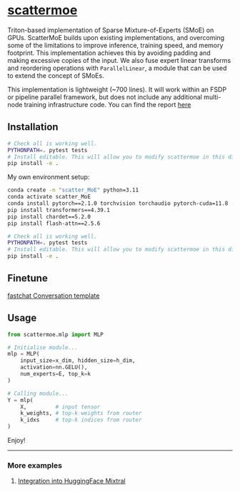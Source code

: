 # [scattermoe](https://github.com/shawntan/scattermoe)
Triton-based implementation of Sparse Mixture-of-Experts (SMoE) on GPUs.
ScatterMoE builds upon existing implementations, and overcoming some of the limitations to improve inference, training speed, and memory footprint. 
This implementation achieves this by avoiding padding and making excessive copies of the input.
We also fuse expert linear transforms and reordering operations with `ParallelLinear`, a module that can be used to extend the concept of SMoEs.

This implementation is lightweight (~700 lines).
It will work within an FSDP or pipeline parallel framework, but does not include any additional multi-node training infrastructure code.
You can find the report [here](https://arxiv.org/abs/2403.08245)

## Installation
```sh
# Check all is working well.
PYTHONPATH=. pytest tests
# Install editable. This will allow you to modify scattermoe in this directory.
pip install -e .
```

My own environment setup:

```sh
conda create -n "scatter_MoE" python=3.11
conda activate scatter_MoE
conda install pytorch==2.1.0 torchvision torchaudio pytorch-cuda=11.8 -c pytorch -c nvidia -y
pip install transformers==4.39.1
pip install chardet==5.2.0
pip install flash-attn==2.5.6
```



```sh
# Check all is working well.
PYTHONPATH=. pytest tests
# Install editable. This will allow you to modify scattermoe in this directory.
pip install -e .
```

## Finetune
[fastchat Conversation template](https://github.com/leeyeehoo/SleepyLlama/blob/946d70bc7c1587af0b4cc7cfa2b2cf6327deb88b/SleepyLlamaChat/test_sleepy_llama_v2_dreamaug.py#L25C1-L25C65)


## Usage
```python
from scattermoe.mlp import MLP

# Initialise module...
mlp = MLP(
    input_size=x_dim, hidden_size=h_dim,
    activation=nn.GELU(),
    num_experts=E, top_k=k
)

# Calling module...
Y = mlp(
    X,         # input tensor
    k_weights, # top-k weights from router
    k_idxs     # top-k indices from router
)
```

Enjoy!

-----
### More examples
1. [Integration into HuggingFace Mixtral](https://github.com/shawntan/scattermoe/tree/main/examples/mixtral)
